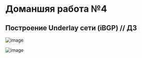 # Доманшяя работа №4
## Построение Underlay сети (iBGP) // ДЗ

![image](https://github.com/user-attachments/assets/536d4434-eb6e-4060-8add-81642c920b0d)

![image](https://github.com/user-attachments/assets/a70fc6ed-ba5f-42db-ab4c-d0d2ebeffcf5)

